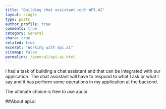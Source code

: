 ```yaml
---
title: "Building chat assistant with API.AI"
layout: single
type: posts
author_profile: true
comments: true
category: General
share: true
related: true
excerpt: "Working with api.ai"
sitemap: false
permalink: /general/api-ai.html
---
```


I had a task of building a chat assistant and that can be integrated with our application. The chat assistant will have to respond to what I ask or what I say and it has perform some operations in my application at the backend.

The ultimate choice is free to use api.ai

##About api.ai
